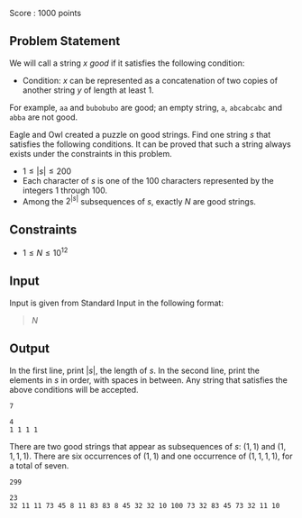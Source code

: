 Score : $1000$ points

## Problem Statement

We will call a string $x$ *good* if it satisfies the following condition:

- Condition: $x$ can be represented as a concatenation of two copies of another string $y$ of length at least $1$.

For example, `aa` and `bubobubo` are good; an empty string, `a`, `abcabcabc` and `abba` are not good.

Eagle and Owl created a puzzle on good strings.
Find one string $s$ that satisfies the following conditions. It can be proved that such a string always exists under the constraints in this problem.

- $1 \leq |s| \leq 200$
- Each character of $s$ is one of the $100$ characters represented by the integers $1$ through $100$.
- Among the $2^{|s|}$ subsequences of $s$, exactly $N$ are good strings.

## Constraints

- $1 \leq N \leq 10^{12}$

## Input

Input is given from Standard Input in the following format:

> $N$

## Output

In the first line, print $|s|$, the length of $s$.
In the second line, print the elements in $s$ in order, with spaces in between. Any string that satisfies the above conditions will be accepted.

```input1
7
```

```output1
4
1 1 1 1
```

There are two good strings that appear as subsequences of $s$: $(1,1)$ and $(1,1,1,1)$. There are six occurrences of $(1,1)$ and one occurrence of $(1,1,1,1)$, for a total of seven.

```input2
299
```

```output2
23
32 11 11 73 45 8 11 83 83 8 45 32 32 10 100 73 32 83 45 73 32 11 10
```